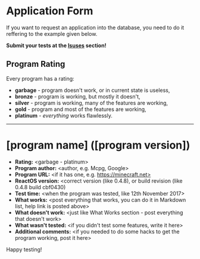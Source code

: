 # Application Form
If you want to request an application into the database,
you need to do it reffering to the example given below.

**Submit your tests at the [Isuses](https://github.com/ROS-AppDB/AppForm/issues) section!**

## Program Rating
Every program has a rating:
  * **garbage** - program doesn't work, or in current state is useless,
  * **bronze** - program is working, but mostly it doesn't,
  * **silver** - program is working, many of the features are working,
  * **gold** - program and most of the features are working,
  * **platinum** - *everything* works flawlessly.
   
------

# [program name] ([program version])
  * **Rating:** <garbage - platinum>
  * **Program author:** <author, e.g. Mcpg, Google>
  * **Program URL:** <if it has one, e.g. https://minecraft.net>
  * **ReactOS version:** <correct version (like 0.4.8), or build revision (like 0.4.8 build cbf0430)
  * **Test time:** <when the program was tested, like 12th November 2017>
  * **What works:** <post everything that works, you can do it in Markdown list, help link is posted above>
  * **What doesn't work:** <just like What Works section - post everything that doesn't work>
  * **What wasn't tested:** <if you didn't test some features, write it here>
  * **Additional comments:** <if you needed to do some hacks to get the program working, post it here>

Happy testing!
